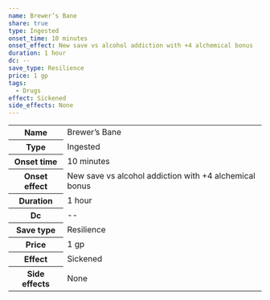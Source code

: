 ```yaml
---
name: Brewer’s Bane
share: true
type: Ingested
onset_time: 10 minutes
onset_effect: New save vs alcohol addiction with +4 alchemical bonus
duration: 1 hour
dc: --
save_type: Resilience
price: 1 gp
tags:
  - Drugs
effect: Sickened
side_effects: None
---
```

<p><span dir="ltr" style="overflow-x: auto;"><table><tbody><tr><th dir="ltr">Name</th><td dir="ltr">Brewer’s Bane</td></tr><tr><th dir="ltr">Type</th><td dir="ltr">Ingested</td></tr><tr><th dir="ltr">Onset time</th><td dir="ltr">10 minutes</td></tr><tr><th dir="ltr">Onset effect</th><td dir="ltr">New save vs alcohol addiction with +4 alchemical bonus</td></tr><tr><th dir="ltr">Duration</th><td dir="ltr">1 hour</td></tr><tr><th dir="ltr">Dc</th><td dir="auto">--</td></tr><tr><th dir="ltr">Save type</th><td dir="ltr">Resilience</td></tr><tr><th dir="ltr">Price</th><td dir="ltr">1 gp</td></tr><tr><th dir="ltr">Effect</th><td dir="ltr">Sickened</td></tr><tr><th dir="ltr">Side effects</th><td dir="ltr">None</td></tr></tbody></table></span></p>